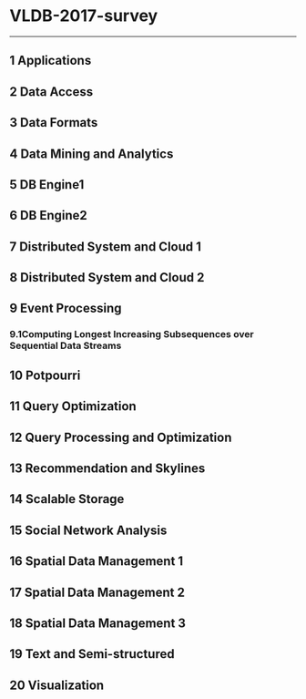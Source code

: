 # VLDB-2017-survey

-------

## 1 Applications

## 2 Data Access

## 3 Data Formats

## 4 Data Mining and Analytics

## 5 DB Engine1

## 6 DB Engine2

## 7 Distributed System and Cloud 1

## 8 Distributed System and Cloud 2

## 9 Event Processing

### 9.1Computing Longest Increasing Subsequences over Sequential Data Streams

## 10 Potpourri

## 11 Query Optimization

## 12 Query Processing and Optimization

## 13 Recommendation and Skylines

## 14 Scalable Storage

## 15 Social Network Analysis

## 16 Spatial Data Management 1

## 17 Spatial Data Management 2

## 18 Spatial Data Management 3

## 19 Text and Semi-structured

## 20 Visualization
